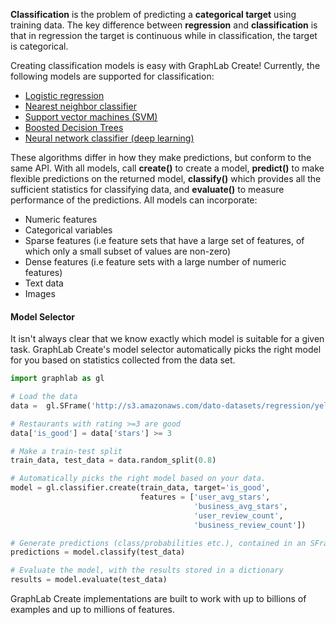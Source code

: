 **Classification** is the problem of predicting a **categorical target**
using training data. The key difference between **regression** and
**classification** is that in regression the target is continuous while in
classification, the target is categorical.

Creating classification models is easy with GraphLab Create! Currently, the
following models are supported for classification:

* [Logistic regression](logistic-regression.md)
* [Nearest neighbor classifier](knn_classifier.md)
* [Support vector machines (SVM) ](svm.md)
* [Boosted Decision Trees](boosted_trees_classifier.md)
* [Neural network classifier (deep learning)](neuralnet-classifier.md)

These algorithms differ in how they make predictions, but conform to the same
API. With all models, call **create()** to create a model, **predict()** to make
flexible predictions on the returned model, **classify()** which provides
all the sufficient statistics for classifying data, and **evaluate()** to
measure performance of the predictions. All models can incorporate:

* Numeric features
* Categorical variables
* Sparse features (i.e feature sets that have a large set of features,
of which only a small subset of values are non-zero)
* Dense features (i.e
feature sets with a large number of numeric features)
* Text data
* Images

#### Model Selector

It isn't always clear that we know exactly which model is suitable for a given
task.  GraphLab Create's model selector automatically picks the right model for
you based on statistics collected from the data set.

```python
import graphlab as gl

# Load the data
data =  gl.SFrame('http://s3.amazonaws.com/dato-datasets/regression/yelp-data.csv')

# Restaurants with rating >=3 are good
data['is_good'] = data['stars'] >= 3

# Make a train-test split
train_data, test_data = data.random_split(0.8)

# Automatically picks the right model based on your data.
model = gl.classifier.create(train_data, target='is_good',
                             features = ['user_avg_stars',
                                         'business_avg_stars',
                                         'user_review_count',
                                         'business_review_count'])

# Generate predictions (class/probabilities etc.), contained in an SFrame.
predictions = model.classify(test_data)

# Evaluate the model, with the results stored in a dictionary
results = model.evaluate(test_data)
```

GraphLab Create implementations are built to work with up to billions of
examples and up to millions of features.
